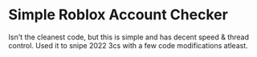 # Simple Roblox Account Checker

Isn't the cleanest code, but this is simple and has decent speed & thread control. Used it to snipe 2022 3cs with a few code modifications atleast.
